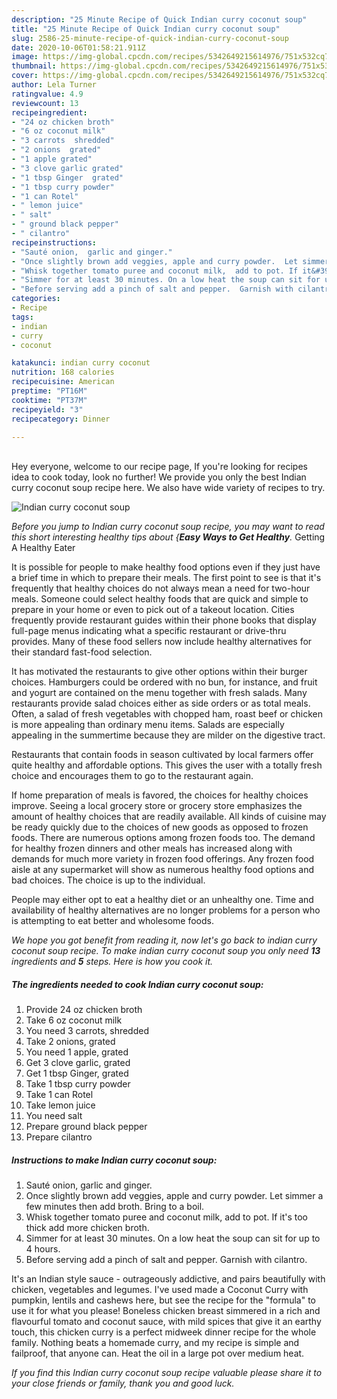 ```yaml
---
description: "25 Minute Recipe of Quick Indian curry coconut soup"
title: "25 Minute Recipe of Quick Indian curry coconut soup"
slug: 2586-25-minute-recipe-of-quick-indian-curry-coconut-soup
date: 2020-10-06T01:58:21.911Z
image: https://img-global.cpcdn.com/recipes/5342649215614976/751x532cq70/indian-curry-coconut-soup-recipe-main-photo.jpg
thumbnail: https://img-global.cpcdn.com/recipes/5342649215614976/751x532cq70/indian-curry-coconut-soup-recipe-main-photo.jpg
cover: https://img-global.cpcdn.com/recipes/5342649215614976/751x532cq70/indian-curry-coconut-soup-recipe-main-photo.jpg
author: Lela Turner
ratingvalue: 4.9
reviewcount: 13
recipeingredient:
- "24 oz chicken broth"
- "6 oz coconut milk"
- "3 carrots  shredded"
- "2 onions  grated"
- "1 apple grated"
- "3 clove garlic grated"
- "1 tbsp Ginger  grated"
- "1 tbsp curry powder"
- "1 can Rotel"
- " lemon juice"
- " salt"
- " ground black pepper"
- " cilantro"
recipeinstructions:
- "Sauté onion,  garlic and ginger."
- "Once slightly brown add veggies, apple and curry powder.  Let simmer a few minutes then add broth. Bring to a boil."
- "Whisk together tomato puree and coconut milk,  add to pot. If it&#39;s too thick add more chicken broth."
- "Simmer for at least 30 minutes. On a low heat the soup can sit for up to 4 hours."
- "Before serving add a pinch of salt and pepper.  Garnish with cilantro."
categories:
- Recipe
tags:
- indian
- curry
- coconut

katakunci: indian curry coconut 
nutrition: 168 calories
recipecuisine: American
preptime: "PT16M"
cooktime: "PT37M"
recipeyield: "3"
recipecategory: Dinner

---
```

<br>
Hey everyone, welcome to our recipe page, If you're looking for recipes idea to cook today, look no further! We provide you only the best Indian curry coconut soup recipe here. We also have wide variety of recipes to try.
<br>


![Indian curry coconut soup](https://img-global.cpcdn.com/recipes/5342649215614976/751x532cq70/indian-curry-coconut-soup-recipe-main-photo.jpg)

<i>Before you jump to Indian curry coconut soup recipe, you may want to read this short interesting healthy tips about {<strong>Easy Ways to Get Healthy</strong>.</i>
Getting A Healthy Eater

It is possible for people to make healthy food options even if they just have a brief time in which to prepare their meals. The first point to see is that it's frequently that healthy choices do not always mean a need for two-hour meals. Someone could select healthy foods that are quick and simple to prepare in your home or even to pick out of a takeout location. Cities frequently provide restaurant guides within their phone books that display full-page menus indicating what a specific restaurant or drive-thru provides. Many of these food sellers now include healthy alternatives for their standard fast-food selection.

 It has motivated the restaurants to give other options within their burger choices. Hamburgers could be ordered with no bun, for instance, and fruit and yogurt are contained on the menu together with fresh salads. Many restaurants provide salad choices either as side orders or as total meals. Often, a salad of fresh vegetables with chopped ham, roast beef or chicken is more appealing than ordinary menu items.  Salads are especially appealing in the summertime because they are milder on the digestive tract.

Restaurants that contain foods in season cultivated by local farmers offer quite healthy and affordable options.  This gives the user with a totally fresh choice and encourages them to go to the restaurant again.

If home preparation of meals is favored, the choices for healthy choices improve. Seeing a local grocery store or grocery store emphasizes the amount of healthy choices that are readily available.  All kinds of cuisine may be ready quickly due to the choices of new goods as opposed to frozen foods. There are numerous options among frozen foods too. The demand for healthy frozen dinners and other meals has increased along with demands for much more variety in frozen food offerings. Any frozen food aisle at any supermarket will show as numerous healthy food options and bad choices. The choice is up to the individual.

People may either opt to eat a healthy diet or an unhealthy one. Time and availability of healthy alternatives are no longer problems for a person who is attempting to eat better and wholesome foods.


<i>We hope you got benefit from reading it, now let's go back to indian curry coconut soup recipe. To make indian curry coconut soup you only need <strong>13</strong> ingredients and <strong>5</strong> steps. Here is how you cook it.
</i>

##### The ingredients needed to cook Indian curry coconut soup:

1. Provide 24 oz chicken broth
1. Take 6 oz coconut milk
1. You need 3 carrots,  shredded
1. Take 2 onions,  grated
1. You need 1 apple, grated
1. Get 3 clove garlic, grated
1. Get 1 tbsp Ginger,  grated
1. Take 1 tbsp curry powder
1. Take 1 can Rotel
1. Take  lemon juice
1. You need  salt
1. Prepare  ground black pepper
1. Prepare  cilantro


##### Instructions to make Indian curry coconut soup:

1. Sauté onion,  garlic and ginger.
1. Once slightly brown add veggies, apple and curry powder.  Let simmer a few minutes then add broth. Bring to a boil.
1. Whisk together tomato puree and coconut milk,  add to pot. If it&#39;s too thick add more chicken broth.
1. Simmer for at least 30 minutes. On a low heat the soup can sit for up to 4 hours.
1. Before serving add a pinch of salt and pepper.  Garnish with cilantro.


It&#39;s an Indian style sauce - outrageously addictive, and pairs beautifully with chicken, vegetables and legumes. I&#39;ve used made a Coconut Curry with pumpkin, lentils and cashews here, but see the recipe for the &#34;formula&#34; to use it for what you please! Boneless chicken breast simmered in a rich and flavourful tomato and coconut sauce, with mild spices that give it an earthy touch, this chicken curry is a perfect midweek dinner recipe for the whole family. Nothing beats a homemade curry, and my recipe is simple and failproof, that anyone can. Heat the oil in a large pot over medium heat. 

<i>If you find this Indian curry coconut soup recipe valuable please share it to your close friends or family, thank you and good luck.</i>
